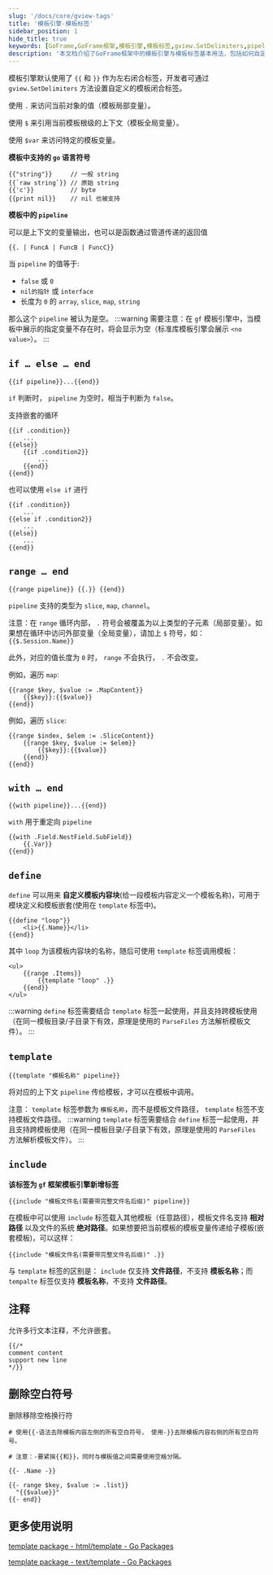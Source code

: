 ```yaml
---
slug: '/docs/core/gview-tags'
title: '模板引擎-模板标签'
sidebar_position: 1
hide_title: true
keywords: [GoFrame,GoFrame框架,模板引擎,模板标签,gview.SetDelimiters,pipeline,if...else,range,define,template,include]
description: '本文档介绍了GoFrame框架中的模板引擎与模板标签基本用法，包括如何自定义模板闭合标签，使用pipeline在模板中传递数据，条件语句if...else的使用，range用于迭代slice、map等类型，使用define定义模板块，template标签结合define实现模板嵌套和复用，以及include标签在GoFrame框架中的使用差异。'
---
```


模板引擎默认使用了 `{{` 和 `}}` 作为左右闭合标签，开发者可通过 `gview.SetDelimiters` 方法设置自定义的模板闭合标签。

使用 `.` 来访问当前对象的值（模板局部变量）。

使用 `$` 来引用当前模板根级的上下文（模板全局变量）。

使用 `$var` 来访问特定的模板变量。

**模板中支持的 `go` 语言符号**

```
{{"string"}}     // 一般 string
{{`raw string`}} // 原始 string
{{'c'}}          // byte
{{print nil}}    // nil 也被支持
```

**模板中的 `pipeline`**

可以是上下文的变量输出，也可以是函数通过管道传递的返回值

```
{{. | FuncA | FuncB | FuncC}}
```

当 `pipeline` 的值等于:

- `false` 或 `0`
- `nil的指针` 或 `interface`
- 长度为 `0` 的 `array`, `slice`, `map`, `string`

那么这个 `pipeline` 被认为是空。
:::warning
需要注意：在 `gf` 模板引擎中，当模板中展示的指定变量不存在时，将会显示为空（标准库模板引擎会展示 `<no value>`）。
:::
## `if … else … end`

```
{{if pipeline}}...{{end}}
```

`if` 判断时， `pipeline` 为空时，相当于判断为 `false`。

支持嵌套的循环

```
{{if .condition}}
    ...
{{else}}
    {{if .condition2}}
        ...
    {{end}}
{{end}}
```

也可以使用 `else if` 进行

```
{{if .condition}}
    ...
{{else if .condition2}}
    ...
{{else}}
    ...
{{end}}
```

## `range … end`

```
{{range pipeline}} {{.}} {{end}}
```

`pipeline` 支持的类型为 `slice`, `map`, `channel`。

注意：在 `range` 循环内部， `.` 符号会被覆盖为以上类型的子元素（局部变量）。如果想在循环中访问外部变量（全局变量），请加上 `$` 符号，如： `{{$.Session.Name}}`

此外，对应的值长度为 `0` 时， `range` 不会执行， `.` 不会改变。

例如，遍历 `map`:

```
{{range $key, $value := .MapContent}}
    {{$key}}:{{$value}}
{{end}}
```

例如，遍历 `slice`:

```
{{range $index, $elem := .SliceContent}}
    {{range $key, $value := $elem}}
        {{$key}}:{{$value}}
    {{end}}
{{end}}
```

## `with … end`

```
{{with pipeline}}...{{end}}
```

`with` 用于重定向 `pipeline`

```
{{with .Field.NestField.SubField}}
    {{.Var}}
{{end}}
```

## `define`

`define` 可以用来 **自定义模板内容块**(给一段模板内容定义一个模板名称)，可用于模块定义和模板嵌套(使用在 `template` 标签中)。

```
{{define "loop"}}
    <li>{{.Name}}</li>
{{end}}
```

其中 `loop` 为该模板内容块的名称，随后可使用 `template` 标签调用模板：

```
<ul>
    {{range .Items}}
        {{template "loop" .}}
    {{end}}
</ul>
```
:::warning
`define` 标签需要结合 `template` 标签一起使用，并且支持跨模板使用（在同一模板目录/子目录下有效，原理是使用的 `ParseFiles` 方法解析模板文件）。
:::
## `template`

```
{{template "模板名称" pipeline}}
```

将对应的上下文 `pipeline` 传给模板，才可以在模板中调用。

注意： `template` 标签参数为 `模板名称`，而不是模板文件路径， `template` 标签不支持模板文件路径。
:::warning
`template` 标签需要结合 `define` 标签一起使用，并且支持跨模板使用（在同一模板目录/子目录下有效，原理是使用的 `ParseFiles` 方法解析模板文件）。
:::
## `include`

**该标签为 `gf` 框架模板引擎新增标签**

```
{{include "模板文件名(需要带完整文件名后缀)" pipeline}}
```

在模板中可以使用 `include` 标签载入其他模板（任意路径），模板文件名支持 **相对路径** 以及文件的系统 **绝对路径**。如果想要把当前模板的模板变量传递给子模板(嵌套模板)，可以这样：

```
{{include "模板文件名(需要带完整文件名后缀)" .}}
```

与 `template` 标签的区别是： `include` 仅支持 **文件路径**，不支持 **模板名称**；而 `tempalte` 标签仅支持 **模板名称**，不支持 **文件路径**。

## 注释

允许多行文本注释，不允许嵌套。

```
{{/*
comment content
support new line
*/}}
```

## 删除空白符号

删除移除空格换行符

```
# 使用{{-语法去除模板内容左侧的所有空白符号， 使用-}}去除模板内容右侧的所有空白符号。

# 注意：-要紧挨{{和}}，同时与模板值之间需要使用空格分隔。

{{- .Name -}}

{{- range $key, $value := .list}}
  "{{$value}}"
{{- end}}
```

## 更多使用说明

[template package - html/template - Go Packages](https://pkg.go.dev/html/template)

[template package - text/template - Go Packages](https://pkg.go.dev/text/template)